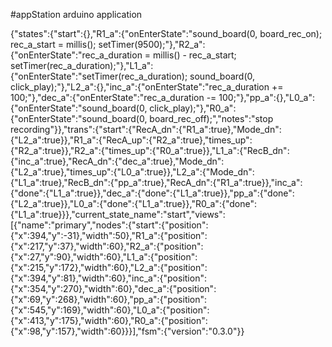  #appStation arduino application
 
 {"states":{"start":{},"R1_a":{"onEnterState":"sound_board(0, board_rec_on); rec_a_start = millis(); setTimer(9500);"},"R2_a":{"onEnterState":"rec_a_duration = millis() - rec_a_start; setTimer(rec_a_duration);"},"L1_a":{"onEnterState":"setTimer(rec_a_duration); sound_board(0, click_play);"},"L2_a":{},"inc_a":{"onEnterState":"rec_a_duration += 100;"},"dec_a":{"onEnterState":"rec_a_duration -= 100;"},"pp_a":{},"L0_a":{"onEnterState":"sound_board(0, click_play);"},"R0_a":{"onEnterState":"sound_board(0, board_rec_off);","notes":"stop recording"}},"trans":{"start":{"RecA_dn":{"R1_a":true},"Mode_dn":{"L2_a":true}},"R1_a":{"RecA_up":{"R2_a":true},"times_up":{"R2_a":true}},"R2_a":{"times_up":{"R0_a":true}},"L1_a":{"RecB_dn":{"inc_a":true},"RecA_dn":{"dec_a":true},"Mode_dn":{"L2_a":true},"times_up":{"L0_a":true}},"L2_a":{"Mode_dn":{"L1_a":true},"RecB_dn":{"pp_a":true},"RecA_dn":{"R1_a":true}},"inc_a":{"done":{"L1_a":true}},"dec_a":{"done":{"L1_a":true}},"pp_a":{"done":{"L2_a":true}},"L0_a":{"done":{"L1_a":true}},"R0_a":{"done":{"L1_a":true}}},"current_state_name":"start","views":[{"name":"primary","nodes":{"start":{"position":{"x":394,"y":-31},"width":50},"R1_a":{"position":{"x":217,"y":37},"width":60},"R2_a":{"position":{"x":27,"y":90},"width":60},"L1_a":{"position":{"x":215,"y":172},"width":60},"L2_a":{"position":{"x":394,"y":81},"width":60},"inc_a":{"position":{"x":354,"y":270},"width":60},"dec_a":{"position":{"x":69,"y":268},"width":60},"pp_a":{"position":{"x":545,"y":169},"width":60},"L0_a":{"position":{"x":413,"y":175},"width":60},"R0_a":{"position":{"x":98,"y":157},"width":60}}}],"fsm":{"version":"0.3.0"}}
 

